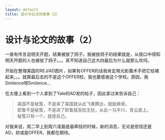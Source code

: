 ```yaml
---
layout: default
title: 设计与论文的故事（2）
---
```

# 设计与论文的故事（2）
一直有传言说明天开题，结果被放了鸽子。我被放鸽子的结果就是，从我口中得知明天开题的人也被放了鸽子。。。真不知道自己这大四最后为什么就那么坎坷。

开始在整理美国的REJ/AD图片，如果有OFFER的话我肯定用光影魔术手把它给裱起来。。。就算最后去的不是这个OFFER校，我也要感谢这个学校。原因，我Smilence呀Smilence...

在太傻上看到一个人拿到了Yale的AD发的帖子，因此拿过来告诉自己：<br/>
>美国不是秘笈，不是来了美国就从此飞黄腾达，脱胎换骨。<br/>
>耶鲁不是秘笈，不是进了耶鲁就高枕无忧，从此一马平川，青云直上。<br/>
>秘笈只有一个，就是自己。

对我来说，周二早上到周六凌晨是最牵挂的时候，新的消息，无论是拒信还是AD，抑或是OFFER，我都在期待。
